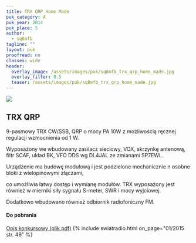 ```yaml
---
title: TRX QRP Home Made
puk_category: A
puk_year: 2014
puk_place: 5
author: 
  - sq8mfb
tagline: ""
layout: puk
proofread: no
classes: wide
header:
  overlay_image: /assets/images/puk/sq8mfb_trx_qrp_home_made.jpg
  overlay_filter: 0.5
  teaser: /assets/images/puk/sq8mfb_trx_qrp_home_made.jpg
---
```






 



![](assets/data/img/projects/2014-5-0.jpg) 



TRX QRP
-------





 9-pasmowy TRX CW/SSB, QRP o mocy PA 10W z możliwością ręcznej regulacji wzmocnienia od 1 W.

 Wyposażony we wbudowany zasilacz sieciowy, VOX, skrzynkę antenową, filtr SCAF, układ BK, VFO DDS wg DL4JAL ze zmianami SP7EWL.

 Urządzenie ma budowę modułową i jest podzielone mechanicznie n osobne bloki z wielopinowymi złączami,

 co umożliwia łatwy dostęp i wymianę modułów. TRX wyposażony jest również w mierniki siły sygnału S-meter, SWR i mocy wyjciowej.

 Dodatkowo wbudowano również odbiornik radiofoniczny FM.

 







#### Do pobrania

[Opis konkursowy (plik pdf)](/assets/bin/SQ8MBF_TRX-QRP.pdf)
{% include swiatradio.html on_page="01/2015 str. 49" %}





 





 


